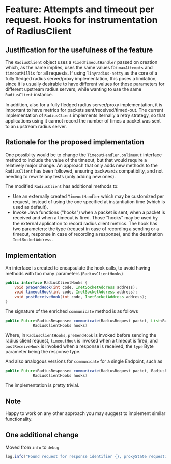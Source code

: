 # Feature: Attempts and timeout per request. Hooks for instrumentation of RadiusClient

## Justification for the usefulness of the feature

The `RadiusClient` object uses a `FixedTimeoutHandler` passed on creation which, as the name implies, uses the same values for `maxAttempts` and `timeoutMillis` for all requests. If using `Tinyradius-netty` as the core of a fully fledged radius server/proxy implementation, this poses a limitation, since it is usually desirable to have different values for those parameters for different upstream radius servers, while wanting to use the same `RadiusClient` instance.

In addition, also for a fully fledged radius server/proxy implementation, it is important to have metrics for packets sent/received/timed-out. The current implementation of `RadiusClient` implements iternally a retry strategy, so that applications using it cannot record the number of times a packet was sent to an upstream radius server.

## Rationale for the proposed implementation

One possiblity would be to change the `TimeoutHandler.onTimeout` interface method to include the value of the timeout, but that would require a relatively major change. An approach that only adds new methods to the `RadiusClient` has been followed, ensuring backwards compatiblity, and not needing to rewrite any tests (only adding new ones).

The modified `RadiusClient` has additional methods to:
- Use an externally created `TimeoutHandler` which may be customized per request, instead of using the one specified at instantiation time (which is used as default). 
- Invoke Java functions ("hooks") when a packet is sent, when a packet is received and when a timeout is fired. Those "hooks" may be used by the external application to record radius client metrics. The hook has two parameters: the type (request in case of recording a sending or a timeout, response in case of recording a response), and the destination `InetSocketAddress`.

## Implementation

An interface is created to encapsulate the hook calls, to avoid having methods with too many parameters (`RadiusClientHooks`)

```java
public interface RadiusClientHooks {
    void preSendHook(int code, InetSocketAddress address);
    void timeoutHook(int code, InetSocketAddress address);
    void postReceiveHook(int code, InetSocketAddress address);
}
```

The signature of the enriched `communicate` method is as follows

```java
public Future<RadiusResponse> communicate(RadiusRequest packet, List<RadiusEndpoint> endpoints, TimeoutHandler timeoutHandler,
            RadiusClientHooks hooks)
```

Where, in `RadiusClientHooks`, `preSendHook` is invoked before sending the radius client request, `timeoutHook` is invoked when a timeout is fired, and `postReceiveHook` is invoked when a response is received, the `type` Byte parameter being the response type.

And also analogous versions for `communicate` for a single Endpoint, such as

```java
public Future<RadiusResponse> communicate(RadiusRequest packet, RadiusEndpoint endpoint, TimeoutHandler timeoutHandler,
            RadiusClientHooks hooks)
```

The implementation is pretty trivial.

## Note

Happy to work on any other approach you may suggest to implement similar functionality.


## One additional change

Moved from `info` to `debug` 
```java
log.info("Found request for response identifier {}, proxyState requestId '{}'",...)
```
